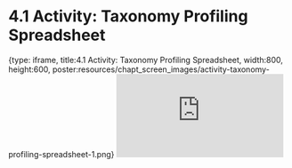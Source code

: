 # 4.1 Activity: Taxonomy Profiling Spreadsheet
 
{type: iframe, title:4.1 Activity: Taxonomy Profiling Spreadsheet, width:800, height:600, poster:resources/chapt_screen_images/activity-taxonomy-profiling-spreadsheet-1.png}
![](https://vgaysin1.github.io/CURE-MicrobialMysteries-test/activity-taxonomy-profiling-spreadsheet-1.html)
 

 
